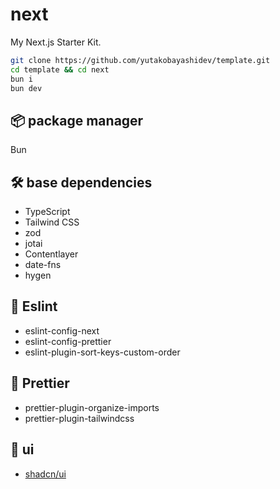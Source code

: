 # next

My Next.js Starter Kit.

```bash
git clone https://github.com/yutakobayashidev/template.git
cd template && cd next
bun i
bun dev
```

## 📦 package manager

Bun

## 🛠 base dependencies

- TypeScript
- Tailwind CSS
- zod
- jotai
- Contentlayer
- date-fns
- hygen

## 🚫 Eslint

- eslint-config-next
- eslint-config-prettier
- eslint-plugin-sort-keys-custom-order

## 📝 Prettier

- prettier-plugin-organize-imports
- prettier-plugin-tailwindcss

## 🎨 ui

- [shadcn/ui](https://contentlayer.dev/docs/getting-started-cddd76b7)
